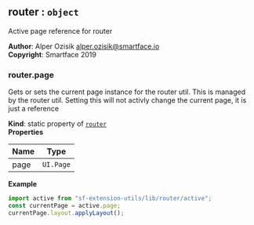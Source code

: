 <a name="module_router"></a>

## router : <code>object</code>
Active page reference for router

**Author**: Alper Ozisik <alper.ozisik@smartface.io>  
**Copyright**: Smartface 2019  
<a name="module_router.page"></a>

### router.page
Gets or sets the current page instance for the router util. This is managed by the router util. Setting this will not activly change the current page, it is just a reference

**Kind**: static property of [<code>router</code>](#module_router)  
**Properties**

| Name | Type |
| --- | --- |
| page | <code>UI.Page</code> | 

**Example**  
```js
import active from "sf-extension-utils/lib/router/active";
const currentPage = active.page;
currentPage.layout.applyLayout();
```

